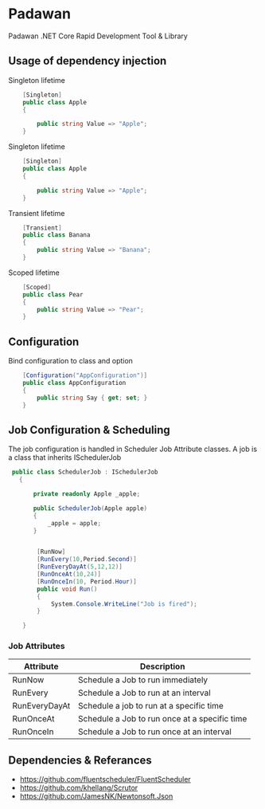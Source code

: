 # Padawan
Padawan  .NET Core Rapid Development Tool &amp; Library



## Usage of dependency injection

Singleton lifetime

```csharp
    [Singleton]
    public class Apple
    {

        public string Value => "Apple";
    }
```

Singleton lifetime

```csharp
    [Singleton]
    public class Apple
    {

        public string Value => "Apple";
    }
```


Transient lifetime

```csharp
    [Transient]
    public class Banana
    {
        public string Value => "Banana";
    }
```

Scoped lifetime

```csharp
    [Scoped]
    public class Pear
    {
        public string Value => "Pear";
    }
```
## Configuration

Bind configuration to class and option<T>
```csharp
    [Configuration("AppConfiguration")]
    public class AppConfiguration
    {
        public string Say { get; set; }
    }
```
    
## Job Configuration & Scheduling
The job configuration is handled in Scheduler Job Attribute classes. A job is a class that inherits ISchedulerJob

```csharp
 public class SchedulerJob : ISchedulerJob
   {

       private readonly Apple _apple;

       public SchedulerJob(Apple apple)
       {
           _apple = apple;
       }


        [RunNow]
        [RunEvery(10,Period.Second)]
        [RunEveryDayAt(5,12,12)] 
        [RunOnceAt(10,24)]
        [RunOnceIn(10, Period.Hour)]
        public void Run()
        {
            System.Console.WriteLine("Job is fired");
        }

    }
 ```
### Job Attributes

| Attribute | Description |
| ------ | ------ |
| RunNow |  Schedule a Job to run immediately |
| RunEvery |  Schedule a Job to run at an interval |
| RunEveryDayAt | Schedule a job to run at a specific time |
| RunOnceAt | Schedule a Job to run once at a specific time |
| RunOnceIn | Schedule a Job to run once at an interval |



## Dependencies & Referances

- https://github.com/fluentscheduler/FluentScheduler
- https://github.com/khellang/Scrutor
- https://github.com/JamesNK/Newtonsoft.Json
